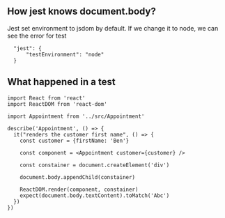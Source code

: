 ## How jest knows document.body?
Jest set environment to jsdom by default. If we change it to node, we can see the error for test
```
  "jest": {
      "testEnvironment": "node"
  }
```


## What happened in a test
```
import React from 'react'
import ReactDOM from 'react-dom'

import Appointment from '../src/Appointment'

describe('Appointment', () => {
  it("renders the customer first name", () => {
    const customer = {firstName: 'Ben'}

    const component = <Appointment customer={customer} />

    const constainer = document.createElement('div')

    document.body.appendChild(constainer)

    ReactDOM.render(component, constainer)
    expect(document.body.textContent).toMatch('Abc')
  })
})
```